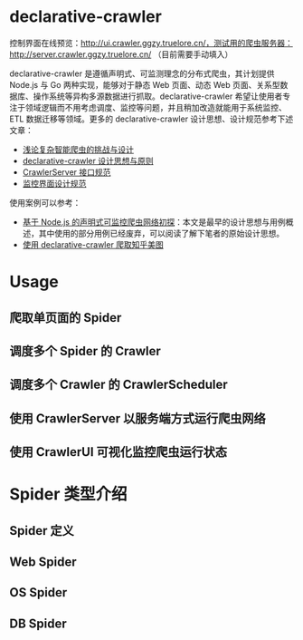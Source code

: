 
# declarative-crawler

控制界面在线预览：http://ui.crawler.ggzy.truelore.cn/，测试用的爬虫服务器：http://server.crawler.ggzy.truelore.cn/ （目前需要手动填入）

declarative-crawler 是遵循声明式、可监测理念的分布式爬虫，其计划提供 Node.js 与 Go 两种实现，能够对于静态 Web 页面、动态 Web 页面、关系型数据库、操作系统等异构多源数据进行抓取。declarative-crawler 希望让使用者专注于领域逻辑而不用考虑调度、监控等问题，并且稍加改造就能用于系统监控、ETL 数据迁移等领域。更多的 declarative-crawler 设计思想、设计规范参考下述文章：
- [浅论复杂智能爬虫的挑战与设计](./docs/Crawler.md)
- [declarative-crawler 设计思想与原则](./docs/Design.md)
- [CrawlerServer 接口规范](./docs/API.md)
- [监控界面设计规范](./docs/UI.md)

使用案例可以参考：
- [基于 Node.js 的声明式可监控爬虫网络初探](https://zhuanlan.zhihu.com/p/26463840)：本文是最早的设计思想与用例概述，其中使用的部分用例已经废弃，可以阅读了解下笔者的原始设计思想。
- [使用 declarative-crawler 爬取知乎美图](https://zhuanlan.zhihu.com/p/26691789)


# Usage

## 爬取单页面的 Spider

## 调度多个 Spider 的 Crawler

## 调度多个 Crawler 的 CrawlerScheduler

## 使用 CrawlerServer 以服务端方式运行爬虫网络

## 使用 CrawlerUI 可视化监控爬虫运行状态

# Spider 类型介绍

## Spider 定义

## Web Spider

## OS Spider

## DB Spider